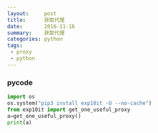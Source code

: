 ```yaml
---
layout:     post
title:      获取代理
date:       2016-11-16
summary:    获取代理
categories: python
tags:
 - proxy
 - python
---
```


### pycode

```python
import os
os.system("pip3 install exp10it -U --no-cache")
from exp10it import get_one_useful_proxy
a=get_one_useful_proxy()
print(a)
```
